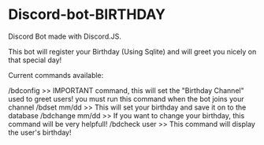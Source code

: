# Discord-bot-BIRTHDAY

Discord Bot made with Discord.JS. 

This bot will register your Birthday (Using Sqlite) and will greet you nicely on that special day!

Current commands available: 

/bdconfig >> IMPORTANT command, this will set the "Birthday Channel" used to greet users! you must run this command when the bot joins your channel
/bdset mm/dd >> This will set your birthday and save it on to the database
/bdchange mm/dd >> If you want to change your birthday, this command will be very helpfull!
/bdcheck user >> This command will display the user's birthday!
